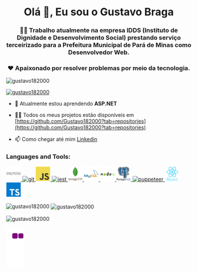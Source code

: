 <h1 align="center">Olá 👋, Eu sou o Gustavo Braga</h1>
<h3 align="center">👩‍💻 Trabalho atualmente na empresa IDDS (Instituto de Dignidade e Desenvolvimento Social) prestando serviço terceirizado para a Prefeitura Municipal de Pará de Minas como Desenvolvedor Web.</h3>
<h3 align="center">❤ Apaixonado por resolver problemas por meio da tecnologia.</h3>

<p align="left"> <img src="https://komarev.com/ghpvc/?username=gustavo182000&label=Profile%20views&color=0e75b6&style=flat" alt="gustavo182000" /> </p>

<p align="left"> <a href="https://github.com/ryo-ma/github-profile-trophy"><img src="https://github-profile-trophy.vercel.app/?username=gustavo182000" alt="gustavo182000" /></a> </p>

- 🌱 Atualmente estou aprendendo **ASP.NET**

- 👨‍💻 Todos os meus projetos estão disponíveis em [https://github.com/Gustavo182000?tab=repositories](https://github.com/Gustavo182000?tab=repositories)

- 📫 Como chegar até mim [Linkedin](https://www.linkedin.com/in/gustavo-braga-7b54711aa/)

<p align="left">
</p>

<h3 align="left">Languages and Tools:</h3>
<p align="left"> <a href="https://expressjs.com" target="_blank" rel="noreferrer"> <img src="https://raw.githubusercontent.com/devicons/devicon/master/icons/express/express-original-wordmark.svg" alt="express" width="40" height="40"/> </a> <a href="https://git-scm.com/" target="_blank" rel="noreferrer"> <img src="https://www.vectorlogo.zone/logos/git-scm/git-scm-icon.svg" alt="git" width="40" height="40"/> </a> <a href="https://developer.mozilla.org/en-US/docs/Web/JavaScript" target="_blank" rel="noreferrer"> <img src="https://raw.githubusercontent.com/devicons/devicon/master/icons/javascript/javascript-original.svg" alt="javascript" width="40" height="40"/> </a> <a href="https://jestjs.io" target="_blank" rel="noreferrer"> <img src="https://www.vectorlogo.zone/logos/jestjsio/jestjsio-icon.svg" alt="jest" width="40" height="40"/> </a> <a href="https://www.mongodb.com/" target="_blank" rel="noreferrer"> <img src="https://raw.githubusercontent.com/devicons/devicon/master/icons/mongodb/mongodb-original-wordmark.svg" alt="mongodb" width="40" height="40"/> </a> <a href="https://www.mysql.com/" target="_blank" rel="noreferrer"> <img src="https://raw.githubusercontent.com/devicons/devicon/master/icons/mysql/mysql-original-wordmark.svg" alt="mysql" width="40" height="40"/> </a> <a href="https://nodejs.org" target="_blank" rel="noreferrer"> <img src="https://raw.githubusercontent.com/devicons/devicon/master/icons/nodejs/nodejs-original-wordmark.svg" alt="nodejs" width="40" height="40"/> </a> <a href="https://www.postgresql.org" target="_blank" rel="noreferrer"> <img src="https://raw.githubusercontent.com/devicons/devicon/master/icons/postgresql/postgresql-original-wordmark.svg" alt="postgresql" width="40" height="40"/> </a> <a href="https://github.com/puppeteer/puppeteer" target="_blank" rel="noreferrer"> <img src="https://www.vectorlogo.zone/logos/pptrdev/pptrdev-official.svg" alt="puppeteer" width="40" height="40"/> </a> <a href="https://reactjs.org/" target="_blank" rel="noreferrer"> <img src="https://raw.githubusercontent.com/devicons/devicon/master/icons/react/react-original-wordmark.svg" alt="react" width="40" height="40"/> </a> <a href="https://www.typescriptlang.org/" target="_blank" rel="noreferrer"> <img src="https://raw.githubusercontent.com/devicons/devicon/master/icons/typescript/typescript-original.svg" alt="typescript" width="40" height="40"/> </a> </p>

<p><img align="left" src="https://github-readme-stats.vercel.app/api/top-langs?username=gustavo182000&show_icons=true&locale=en&layout=compact" alt="gustavo182000" /></p>

<p>&nbsp;<img align="center" src="https://github-readme-stats.vercel.app/api?username=gustavo182000&show_icons=true&locale=en" alt="gustavo182000" /></p>

<p><img align="center" src="https://github-readme-streak-stats.herokuapp.com/?user=gustavo182000&" alt="gustavo182000" /></p>

![snake gif](https://github.com/Gustavo182000/Gustavo182000/blob/output/github-contribution-grid-snake.gif)
